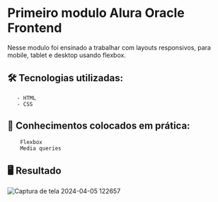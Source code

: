# Primeiro modulo Alura Oracle Frontend

Nesse modulo foi ensinado a trabalhar com layouts responsivos, para mobile, tablet e desktop usando flexbox.

## :hammer_and_wrench: Tecnologias utilizadas:
       - HTML
       - CSS

## :open_book: Conhecimentos colocados em prática:
        Flexbox
        Media queries
## :desktop_computer: Resultado
![Captura de tela 2024-04-05 122657](https://github.com/hugobrambati/aluraplay/assets/104919196/499bf95a-16a2-495b-b63f-65bb0ac28d2b)
